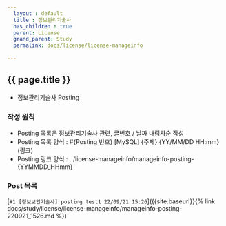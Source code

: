 ```yaml
---  
  layout : default  
  title : 정보관리기술사  
  has_children : true  
  parent: License  
  grand_parent: Study  
  permalink: docs/license/license-manageinfo  
  
---  
```


## {{ page.title }} 
  - 정보관리기술사 Posting    

### 작성 원칙  
  - Posting 목록은 정보관리기술사 관련, 글번호 / 날짜 내림차순 작성  
  - Posting 목록 양식 : #{Posting 번호} [MySQL] {주제} {YY/MM/DD HH:mm}(링크)  
  - Posting 링크 양식 : ../license-manageinfo/manageinfo-posting-{YYMMDD_HHmm}

### Post 목록   
  [`#1 [정보보안기술사] posting test1 22/09/21 15:26`]({{site.baseurl}}{% link docs/study/license/license-manageinfo/manageinfo-posting-220921_1526.md %})  